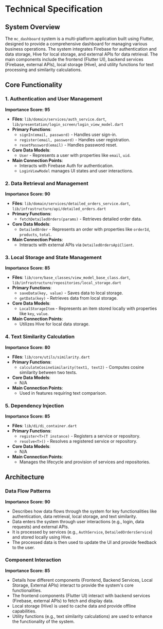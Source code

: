 # Technical Specification

## System Overview
The `mc_dashboard` system is a multi-platform application built using Flutter, designed to provide a comprehensive dashboard for managing various business operations. The system integrates Firebase for authentication and data storage, Hive for local storage, and external APIs for data retrieval. The main components include the frontend (Flutter UI), backend services (Firebase, external APIs), local storage (Hive), and utility functions for text processing and similarity calculations.

## Core Functionality

### 1. Authentication and User Management
**Importance Score: 95**
- **Files**: `lib/domain/services/auth_service.dart`, `lib/presentation/login_screen/login_view_model.dart`
- **Primary Functions**:
  - `signIn(email, password)` - Handles user sign-in.
  - `register(email, password)` - Handles user registration.
  - `resetPassword(email)` - Handles password reset.
- **Core Data Models**:
  - `User` - Represents a user with properties like `email`, `uid`.
- **Main Connection Points**:
  - Interacts with Firebase Auth for authentication.
  - `LoginViewModel` manages UI states and user interactions.

### 2. Data Retrieval and Management
**Importance Score: 90**
- **Files**: `lib/domain/services/detailed_orders_service.dart`, `lib/infrastructure/api/detailed_orders.dart`
- **Primary Functions**:
  - `fetchDetailedOrders(params)` - Retrieves detailed order data.
- **Core Data Models**:
  - `DetailedOrder` - Represents an order with properties like `orderId`, `products`, `total`.
- **Main Connection Points**:
  - Interacts with external APIs via `DetailedOrdersApiClient`.

### 3. Local Storage and State Management
**Importance Score: 85**
- **Files**: `lib/core/base_classes/view_model_base_class.dart`, `lib/infrastructure/repositories/local_storage.dart`
- **Primary Functions**:
  - `saveData(key, value)` - Saves data to local storage.
  - `getData(key)` - Retrieves data from local storage.
- **Core Data Models**:
  - `LocalStorageItem` - Represents an item stored locally with properties like `key`, `value`.
- **Main Connection Points**:
  - Utilizes Hive for local data storage.

### 4. Text Similarity Calculation
**Importance Score: 80**
- **Files**: `lib/core/utils/similarity.dart`
- **Primary Functions**:
  - `calculateCosineSimilarity(text1, text2)` - Computes cosine similarity between two texts.
- **Core Data Models**:
  - N/A
- **Main Connection Points**:
  - Used in features requiring text comparison.

### 5. Dependency Injection
**Importance Score: 85**
- **Files**: `lib/di/di_container.dart`
- **Primary Functions**:
  - `register<T>(T instance)` - Registers a service or repository.
  - `resolve<T>()` - Resolves a registered service or repository.
- **Core Data Models**:
  - N/A
- **Main Connection Points**:
  - Manages the lifecycle and provision of services and repositories.

## Architecture

### Data Flow Patterns
**Importance Score: 90**
- Describes how data flows through the system for key functionalities like authentication, data retrieval, local storage, and text similarity.
- Data enters the system through user interactions (e.g., login, data requests) and external APIs.
- It is processed by services (e.g., `AuthService`, `DetailedOrdersService`) and stored locally using Hive.
- The processed data is then used to update the UI and provide feedback to the user.

### Component Interaction
**Importance Score: 85**
- Details how different components (Frontend, Backend Services, Local Storage, External APIs) interact to provide the system's core functionalities.
- The frontend components (Flutter UI) interact with backend services (Firebase, external APIs) to fetch and display data.
- Local storage (Hive) is used to cache data and provide offline capabilities.
- Utility functions (e.g., text similarity calculations) are used to enhance the functionality of the system.